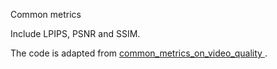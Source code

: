 Common metrics

Include LPIPS, PSNR and SSIM.

The code is adapted from [common_metrics_on_video_quality
](https://github.com/JunyaoHu/common_metrics_on_video_quality).
